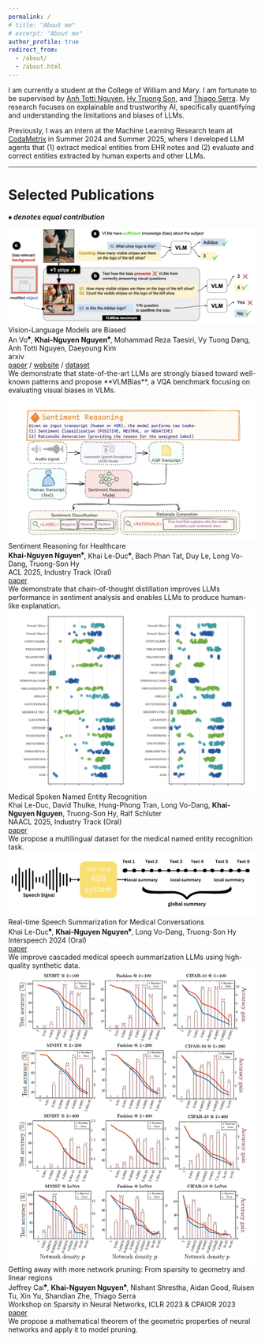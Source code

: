 ```yaml
---
permalink: /
# title: "About me"
# excerpt: "About me"
author_profile: true
redirect_from: 
  - /about/
  - /about.html
---
```

<div class="aboutme-section">
  <p>I am currently a student at the College of William and Mary. I am fortunate to be supervised by  <a href="https://anhnguyen.me/research/">Anh Totti Nguyen</a>, <a href="https://people.cs.uchicago.edu/~hytruongson/">Hy Truong Son</a>, and <a href="https://tippie.uiowa.edu/people/thiago-serra">Thiago Serra</a>. My research focuses on explainable and trustworthy AI, specifically quantifying and understanding the limitations and biases of LLMs. 
  
  Previously, I was an intern at the Machine Learning Research team at <a href="https://www.codametrix.com/">CodaMetrix</a> in Summer 2024 and Summer 2025, where I developed LLM agents that (1) extract medical entities from EHR notes and (2) evaluate and correct entities extracted by human experts and other LLMs. </p>
</div>
<hr class="section-divider">

Selected Publications
=====
***♠ denotes equal contribution***

<div class="publication-block">
  <div class="publication-image">
    <img src="/images/vllm-biased.png" alt="VLMs Are Biased">
  </div>
  <div class="publication-details">
    <div class="publication-title">Vision-Language Models are Biased</div>
    <div class="publication-authors">An Vo<sup>♠</sup>, <b>Khai-Nguyen Nguyen<sup>♠</sup></b>, Mohammad Reza Taesiri,  Vy Tuong Dang, Anh Totti Nguyen, Daeyoung Kim </div>
    <div class="publication-venue">arxiv</div>
    <div class="publication-links">
      <a href="https://arxiv.org/abs/2505.23941" class="button">paper</a> / <a href="https://vlmsarebiased.github.io/" class="button">website</a> / <a href="https://huggingface.co/datasets/anvo25/vlms-are-biased" class="button">dataset</a>
    </div> 
    <div class="publication-description">
      We demonstrate that state-of-the-art LLMs are strongly biased toward well-known patterns and propose **VLMBias**, a VQA benchmark focusing on evaluating visual biases in VLMs. 
    </div>
  </div>
</div>

<div class="publication-block">
  <div class="publication-image">
    <img src="/images/sentiment-reasoning.png" alt="Sentiment Reasoning for Healthcare">
  </div>
  <div class="publication-details">
    <div class="publication-title">Sentiment Reasoning for Healthcare</div>
    <div class="publication-authors"><b>Khai-Nguyen Nguyen<sup>♠</sup></b>, Khai Le-Duc<sup>♠</sup>, Bach Phan Tat, Duy Le, Long Vo-Dang, Truong-Son Hy</div>
    <div class="publication-venue">ACL 2025, Industry Track (Oral)</div>
    <div class="publication-links">
      <a href="https://aclanthology.org/2025.acl-industry.82/" class="button">paper</a>
    </div>
    <div class="publication-description">
      We demonstrate that chain-of-thought distillation improves LLMs performance in sentiment analysis and enables LLMs to produce human-like explanation.
    </div>
  </div>
</div>

<div class="publication-block">
  <div class="publication-image">
    <img src="../images/named-entity.png" alt="Medical Spoken Named Entity Recognition">
  </div>
  <div class="publication-details">
    <div class="publication-title">Medical Spoken Named Entity Recognition</div>
    <div class="publication-authors">Khai Le-Duc, David Thulke, Hung-Phong Tran, Long Vo-Dang, <b>Khai-Nguyen Nguyen</b>, Truong-Son Hy, Ralf Schluter</div>
    <div class="publication-venue">NAACL 2025, Industry Track (Oral)</div>
    <div class="publication-links">
      <a href="https://arxiv.org/pdf/2406.13337" class="button">paper</a>
    </div>
    <div class="publication-description">
      We propose a multilingual dataset for the medical named entity recognition task. 
    </div>
  </div>
</div>

<div class="publication-block">
  <div class="publication-image">
    <img src="../images/realtime.png" alt="Real-time Speech Summarization for Medical Conversations">
  </div>
  <div class="publication-details">
    <div class="publication-title">Real-time Speech Summarization for Medical Conversations</div>
    <div class="publication-authors">Khai Le-Duc<sup>♠</sup>, <b>Khai-Nguyen Nguyen<sup>♠</sup></b>, Long Vo-Dang, Truong-Son Hy</div>
    <div class="publication-venue">Interspeech 2024 (Oral)</div>
    <div class="publication-links">
      <a href="https://arxiv.org/pdf/2406.15888" class="button">paper</a>
    </div>
    <div class="publication-description">
      We improve cascaded medical speech summarization LLMs using high-quality synthetic data.
    </div>
  </div>
</div>

<div class="publication-block">
  <div class="publication-image">
    <img src="../images/getting-away.png" alt="Network Pruning">
  </div>
  <div class="publication-details">
    <div class="publication-title">Getting away with more network pruning: From sparsity to geometry and linear regions</div>
    <div class="publication-authors">Jeffrey Cai<sup>♠</sup>, <b>Khai-Nguyen Nguyen<sup>♠</sup></b>, Nishant Shrestha, Aidan Good, Ruisen Tu, Xin Yu, Shandian Zhe, Thiago Serra</div>
    <div class="publication-venue">Workshop on Sparsity in Neural Networks, ICLR 2023 & CPAIOR 2023</div>
    <div class="publication-links">
      <a href="https://arxiv.org/pdf/2301.07966" class="button">paper</a>
    </div>
    <div class="publication-description">
      We propose a mathematical theorem of the geometric properties of neural networks and apply it to model pruning.
    </div>
  </div>
</div>
